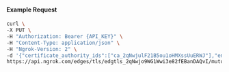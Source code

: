 <!-- Code generated for API Clients. DO NOT EDIT. -->

#### Example Request

```bash
curl \
-X PUT \
-H "Authorization: Bearer {API_KEY}" \
-H "Content-Type: application/json" \
-H "Ngrok-Version: 2" \
-d '{"certificate_authority_ids":["ca_2qNwjulF21B5ou1oHMXssUuERWJ"],"enabled":true}' \
https://api.ngrok.com/edges/tls/edgtls_2qNwjo9WG1Wwi3e82fEBanDAQvI/mutual_tls
```
